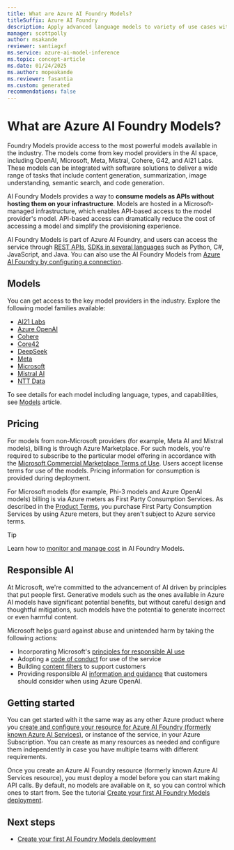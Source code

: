```yaml
---
title: What are Azure AI Foundry Models?
titleSuffix: Azure AI Foundry
description: Apply advanced language models to variety of use cases with Azure AI Foundry Models.
manager: scottpolly
author: msakande
reviewer: santiagxf
ms.service: azure-ai-model-inference
ms.topic: concept-article
ms.date: 01/24/2025
ms.author: mopeakande
ms.reviewer: fasantia
ms.custom: generated
recommendations: false
---
```


# What are Azure AI Foundry Models?

Foundry Models provide access to the most powerful models available in the industry. The models come from key model providers in the AI space, including OpenAI, Microsoft, Meta, Mistral, Cohere, G42, and AI21 Labs. These models can be integrated with software solutions to deliver a wide range of tasks that include content generation, summarization, image understanding, semantic search, and code generation.

AI Foundry Models provides a way to **consume models as APIs without hosting them on your infrastructure**. Models are hosted in a Microsoft-managed infrastructure, which enables API-based access to the model provider's model. API-based access can dramatically reduce the cost of accessing a model and simplify the provisioning experience.

AI Foundry Models is part of Azure AI Foundry, and users can access the service through [REST APIs](./reference/reference-model-inference-api.md), [SDKs in several languages](supported-languages.md) such as Python, C#, JavaScript, and Java. You can also use the AI Foundry Models from [Azure AI Foundry by configuring a connection](how-to/configure-project-connection.md).

## Models

You can get access to the key model providers in the industry. Explore the following model families available:

- [AI21 Labs](concepts/models.md#ai21-labs)
- [Azure OpenAI](concepts/models.md#azure-openai)
- [Cohere](concepts/models.md#cohere)
- [Core42](concepts/models.md#core42)
- [DeepSeek](concepts/models.md#deepseek)
- [Meta](concepts/models.md#meta)
- [Microsoft](concepts/models.md#microsoft)
- [Mistral AI](concepts/models.md#mistral-ai)
- [NTT Data](concepts/models.md#ntt-data)

To see details for each model including language, types, and capabilities, see [Models](concepts/models.md) article.

## Pricing

For models from non-Microsoft providers (for example, Meta AI and Mistral models), billing is through Azure Marketplace. For such models, you're required to subscribe to the particular model offering in accordance with the [Microsoft Commercial Marketplace Terms of Use](/legal/marketplace/marketplace-terms). Users accept license terms for use of the models. Pricing information for consumption is provided during deployment.

For Microsoft models (for example, Phi-3 models and Azure OpenAI models) billing is via Azure meters as First Party Consumption Services. As described in the [Product Terms](https://www.microsoft.com/licensing/terms/welcome/welcomepage), you purchase First Party Consumption Services by using Azure meters, but they aren't subject to Azure service terms.

> [!TIP]
> Learn how to [monitor and manage cost](how-to/manage-costs.md) in AI Foundry Models.

## Responsible AI

At Microsoft, we're committed to the advancement of AI driven by principles that put people first. Generative models such as the ones available in Azure AI models have significant potential benefits, but without careful design and thoughtful mitigations, such models have the potential to generate incorrect or even harmful content. 

Microsoft helps guard against abuse and unintended harm by taking the following actions:

- Incorporating Microsoft's [principles for responsible AI use](https://www.microsoft.com/ai/responsible-ai)
- Adopting a [code of conduct](/legal/ai-code-of-conduct?context=/azure/ai-services/openai/context/context) for use of the service
- Building [content filters](/azure/ai-services/content-safety/overview) to support customers
- Providing responsible AI [information and guidance](/legal/cognitive-services/openai/transparency-note?context=%2Fazure%2Fai-services%2Fopenai%2Fcontext%2Fcontext&tabs=image) that customers should consider when using Azure OpenAI.

## Getting started

You can get started with it the same way as any other Azure product where you [create and configure your resource for Azure AI Foundry (formerly known Azure AI Services)](how-to/quickstart-create-resources.md), or instance of the service, in your Azure Subscription. You can create as many resources as needed and configure them independently in case you have multiple teams with different requirements.

Once you create an Azure AI Foundry resource (formerly known Azure AI Services resource), you must deploy a model before you can start making API calls. By default, no models are available on it, so you can control which ones to start from. See the tutorial [Create your first AI Foundry Models deployment](how-to/create-model-deployments.md).

## Next steps

- [Create your first AI Foundry Models deployment](how-to/create-model-deployments.md)
